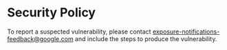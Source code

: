 # Security Policy

To report a suspected vulnerability, please contact
exposure-notifications-feedback@google.com and include the steps to
produce the vulnerability.
